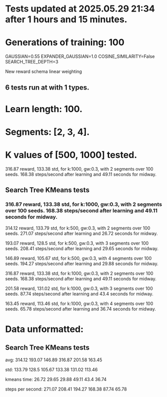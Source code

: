 # Tests updated at 2025.05.29 21:34 after 1 hours and 15 minutes.
# Generations of training: 100
GAUSSIAN=0.55
EXPANDER_GAUSSIAN=1.0
COSINE_SIMILARITY=False
SEARCH_TREE_DEPTH=3

New reward schema
linear weighting
## 6 tests run at with 1 types.
# Learn length: 100.
# Segments: [2, 3, 4].
# K values of [500, 1000] tested.

316.87 reward, 133.38 std, for k:1000, gw:0.3, with 2 segments over 100 seeds.  168.38 steps/second after learning and 49.11 seconds for midway.


## Search Tree KMeans tests
### 316.87 reward, 133.38 std, for k:1000, gw:0.3, with 2 segments over 100 seeds.  168.38 steps/second after learning and 49.11 seconds for midway.

314.12 reward, 133.79 std, for k:500, gw:0.3, with 2 segments over 100 seeds.  271.07 steps/second after learning and 26.72 seconds for midway.

193.07 reward, 128.5 std, for k:500, gw:0.3, with 3 segments over 100 seeds.  208.41 steps/second after learning and 29.65 seconds for midway.

146.89 reward, 105.67 std, for k:500, gw:0.3, with 4 segments over 100 seeds.  194.27 steps/second after learning and 29.88 seconds for midway.

316.87 reward, 133.38 std, for k:1000, gw:0.3, with 2 segments over 100 seeds.  168.38 steps/second after learning and 49.11 seconds for midway.

201.58 reward, 131.02 std, for k:1000, gw:0.3, with 3 segments over 100 seeds.  87.74 steps/second after learning and 43.4 seconds for midway.

163.45 reward, 113.46 std, for k:1000, gw:0.3, with 4 segments over 100 seeds.  65.78 steps/second after learning and 36.74 seconds for midway.


# Data unformatted:



## Search Tree KMeans tests
avg:
314.12
193.07
146.89
316.87
201.58
163.45

std:
133.79
128.5
105.67
133.38
131.02
113.46

kmeans time:
26.72
29.65
29.88
49.11
43.4
36.74

steps per second:
271.07
208.41
194.27
168.38
87.74
65.78
